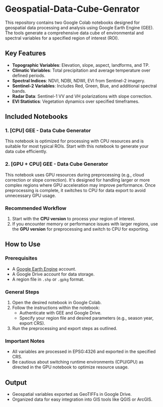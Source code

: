 # Geospatial-Data-Cube-Genrator

This repository contains two Google Colab notebooks designed for geospatial data processing and analysis using Google Earth Engine (GEE). The tools generate a comprehensive data cube of environmental and spectral variables for a specified region of interest (ROI). 

## Key Features

- **Topographic Variables**: Elevation, slope, aspect, landforms, and TP.
- **Climatic Variables**: Total precipitation and average temperature over defined periods.
- **Spectral Indices**: NDVI, NDBI, NDWI, EVI from Sentinel-2 imagery.
- **Sentinel-2 Variables**: Includes Red, Green, Blue, and additional spectral bands.
- **Radar Data**: Sentinel-1 VV and VH polarizations with slope correction.
- **EVI Statistics**: Vegetation dynamics over specified timeframes.

## Included Notebooks

### 1. **[CPU] GEE - Data Cube Generator**
This notebook is optimized for processing with CPU resources and is suitable for most typical ROIs. Start with this notebook to generate your data cube efficiently.

### 2. **[GPU + CPU] GEE - Data Cube Generator**
This notebook uses GPU resources during preprocessing (e.g., cloud correction or slope correction). It's designed for handling larger or more complex regions where GPU acceleration may improve performance. Once preprocessing is complete, it switches to CPU for data export to avoid unnecessary GPU usage.

### Recommended Workflow
1. Start with the **CPU version** to process your region of interest.
2. If you encounter memory or performance issues with larger regions, use the **GPU version** for preprocessing and switch to CPU for exporting.

## How to Use

### Prerequisites
- A [Google Earth Engine](https://earthengine.google.com/) account.
- A Google Drive account for data storage.
- A region file in `.shp` or `.gpkg` format.

### General Steps
1. Open the desired notebook in Google Colab.
2. Follow the instructions within the notebook:
   - Authenticate with GEE and Google Drive.
   - Specify your region file and desired parameters (e.g., season year, export CRS).
3. Run the preprocessing and export steps as outlined.

### Important Notes
- All variables are processed in EPSG:4326 and exported in the specified CRS.
- Be cautious about switching runtime environments (CPU/GPU) as directed in the GPU notebook to optimize resource usage.

## Output
- Geospatial variables exported as GeoTIFFs in Google Drive.
- Organized data for easy integration into GIS tools like QGIS or ArcGIS.
